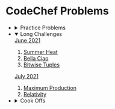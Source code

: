 # CodeChef Problems

- <details> <summary> Practice Problems </summary>
  <a href="https://www.codechef.com/problems/school/">Beginner</a>

  1. [Chef and Operators](PracticeProblems/Beginner/Chef_And_Operators.cpp)
  2. [Chef and Remissness](PracticeProblems/Beginner/Chef_and_Remissness.cpp)
  3. [Factorial](PracticeProblems/Beginner/Factorial.cpp)
  4. [GCD and LCM](PracticeProblems/Beginner/GCD_and_LCM.cpp)
  5. [Helping Chef](PracticeProblems/Beginner/Helping_Chef.cpp)
  6. [Lucky Four](PracticeProblems/Beginner/Lucky_Four.cpp)
  7. [Packaging Cupcakes](PracticeProblems/Beginner/Packaging_Cupcakes.cpp)
  8. [Valid Triangle](PracticeProblems/Beginner/Valid_Triangles.cpp)

  <a href="https://www.codechef.com/LRNDSA02"> LRNDSA02 </a>

  1. [Chef and Street food](PracticeProblems/LRNDSA02/Chef_and_Street_Food.cpp)
  2. [Penalty shootout](PracticeProblems/LRNDSA02/Penalty_Shoot_Out_II.cpp)

   </details>

- <details open> <summary>Long Challenges</summary>
   <a href="https://www.codechef.com/JUNE21C">June 2021</a>
   
   1. [Summer Heat](LongChallenges/June2021/Summer_Heat.cpp)
   2. [Bella Ciao](LongChallenges/June2021/Bella_ciao.cpp)
   3. [Bitwise Tuples](LongChallenge/June2021/Bitwise_Tuples.cpp)

  <a href="https://www.codechef.com/JULY21C">July 2021</a>

  1.  [Maximum Production](LongChallenges/July2021/Maximum_Production.cpp)
  2.  [Relativity](LongChallenge/July2021/Relativity.cpp)

   </details>

- <details> 
  <summary>  Cook Offs </summary>

  <a href="https://www.codechef.com/COOK130C"> June 2021 </a>

  1. [Chefland Visa](CookOffs/June2021/Chefland_Visa.cpp)
  2. [ICPC Balloons](CookOff/June2021/ICPC_Balloons.cpp)

</details>
